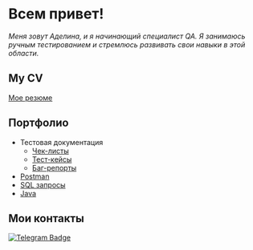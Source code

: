# Всем привет!  

<div align="center">
  
</div>

_Меня зовут Аделина, и я начинающий специалист QA. Я занимаюсь ручным тестированием и стремлюсь развивать свои навыки в этой области._

## My CV 

[Мое резюме](https://ссылочку_сюда)

## Портфолио 
- Тестовая документация
  -  [Чек-листы](https://ссылочку_сюда)
  -  [Тест-кейсы](https://ссылочку_сюда)
  -  [Баг-репорты](https://ссылочку_сюда)
- [Postman](https://ссылочку_сюда)
- [SQL запросы](https://ссылочку_сюда)
- [Java](https://github.com/AdelinaBayanova/Java)
  
## Мои контакты

[![Telegram Badge](https://img.shields.io/badge/-Telegram-0088cc?style=flat-square&logo=Telegram&logoColor=white)](https://t.me/adelinailinet)

